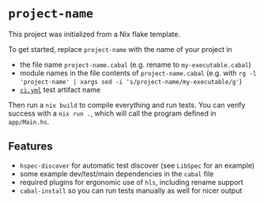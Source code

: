 `project-name`
=====

This project was initialized from a Nix flake template.

To get started, replace `project-name` with the name of your project in

* the file name `project-name.cabal` (e.g. rename to `my-executable.cabal`)
* module names in the file contents of `project-name.cabal` (e.g. with `rg -l 'project-name' | xargs sed -i 's/project-name/my-executable/g'`)
* [`ci.yml`](./.github/workflows/ci.yml) test artifact name

Then run a `nix build` to compile everything and run tests. You can verify
success with a `nix run .`, which will call the program defined in `app/Main.hs`.

## Features

* `hspec-discover` for automatic test discover (see `LibSpec` for an example)
* some example dev/test/main dependencies in the `cabal` file
* required plugins for ergonomic use of `hls`, including rename support
* `cabal-install` so you can run tests manually as well for nicer output
